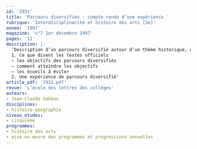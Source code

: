 ```yaml
---
id: '2931'
title: 'Parcours diversifiés : compte rendu d’une expérience '
rubrique: 'Interdisciplinarité et histoire des arts [5e]'
annee: '1997'
magazine: 'n°7 1er décembre 1997'
pages: '11'
description: |-
  'Description d’un parcours diversifié autour d’un thème historique, développé en 1996-1997 par un groupe d’enseignants de différentes disciplines…
  1. Ce que disent les textes officiels
  – les objectifs des parcours diversifiés
  – comment atteindre les objectifs
  – les écueils à éviter
  2. Une expérience de parcours diversifié'
article_pdf: '2931.pdf'
revue: 'L’école des lettres des collèges'
auteurs:
- Jean-Claude Sebban
disciplines:
- histoire-géographie
niveau_etudes:
- cinquième
programmes:
- histoire des arts
- mise en œuvre des programmes et progressions annuelles
---
```

